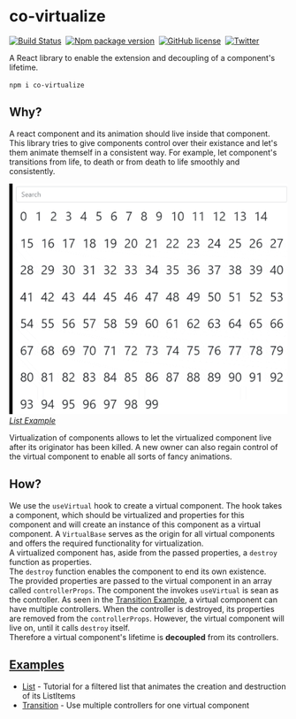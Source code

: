 # co-virtualize

[![Build Status](https://img.shields.io/github/workflow/status/cocoss-org/co-virtualize/Depolyment)](https://github.com/cocoss-org/co-virtualize/actions)&nbsp;
[![Npm package version](https://badgen.net/npm/v/co-virtualize)](https://npmjs.com/package/co-virtualize)&nbsp;
[![GitHub license](https://img.shields.io/github/license/cocoss-org/co-virtualize.svg)](https://github.com/cocoss-org/co-virtualize/blob/master/LICENSE)&nbsp;
[![Twitter](https://badgen.net/badge/icon/twitter?icon=twitter&label)](https://twitter.com/BelaBohlender)

A React library to enable the extension and decoupling of a component's lifetime.

`npm i co-virtualize`

## **Why?**

A react component and its animation should live inside that component. This library tries to give components control over their existance and let's them animate themself in a consistent way. For example, let component's transitions from life, to death or from death to life smoothly and consistently.

![](./list.gif)
_[List Example](https://cocoss-org.github.io/co-virtualize/list)_

Virtualization of components allows to let the virtualized component live after its originator has been killed. A new owner can also regain control of the virtual component to enable all sorts of fancy animations.

## **How?**

We use the `useVirtual` hook to create a virtual component. The hook takes a component, which should be virtualized and properties for this component and will create an instance of this component as a virtual component. A `VirtualBase` serves as the origin for all virtual components and offers the required functionality for virtualization.  
A virtualized component has, aside from the passed properties, a `destroy` function as properties.  
The `destroy` function enables the component to end its own existence.  
The provided properties are passed to the virtual component in an array called `controllerProps`. The component the invokes `useVirtual` is sean as the controller.
As seen in the [Transition Example](https://cocoss-org.github.io/co-virtualize/transition), a virtual component can have multiple controllers.
When the controller is destroyed, its properties are removed from the `controllerProps`. However, the virtual component will live on, until it calls `destroy` itself.  
Therefore a virtual component's lifetime is **decoupled** from its controllers.

## [Examples](https://cocoss-org.github.io/co-virtualize/)

-   [List](https://cocoss-org.github.io/co-virtualize/list) - Tutorial for a filtered list that animates the creation and destruction of its ListItems
-   [Transition](https://cocoss-org.github.io/co-virtualize/transition) - Use multiple controllers for one virtual component

